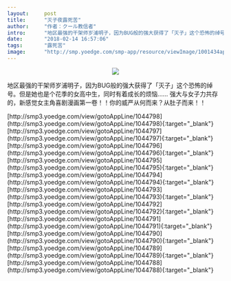 ```yaml
---
layout:     post
title:      "灭子夜露死苦"
author:     "作者：クール教信者"
intro:      "地区最强的干架师岁浦明子，因为BUG般的强大获得了「灭子」这个恐怖的绰号。但是她也是个花季的女高中生，同时有着成长的烦恼…… 强大与女子力共存的，新感觉女主角喜剧漫画第一卷！！你的威严从何而来？从肚子而来！！"
date:       "2018-02-14 16:57:06"
tags:       "露死苦"
image:      "http://smp.yoedge.com/smp-app/resource/viewImage/1001434appline.png"
---
```

<div style="text-align: center">
<p><img src="http://smp.yoedge.com/smp-app/resource/viewImage/1001434appline.png"/></p>
</div>
<p class="post-meta">
<span>地区最强的干架师岁浦明子，因为BUG般的强大获得了「灭子」这个恐怖的绰号。但是她也是个花季的女高中生，同时有着成长的烦恼…… 强大与女子力共存的，新感觉女主角喜剧漫画第一卷！！你的威严从何而来？从肚子而来！！</span>
</p>
[http://smp3.yoedge.com/view/gotoAppLine/1044798](http://smp3.yoedge.com/view/gotoAppLine/1044798){:target="_blank"}
[http://smp3.yoedge.com/view/gotoAppLine/1044797](http://smp3.yoedge.com/view/gotoAppLine/1044797){:target="_blank"}
[http://smp3.yoedge.com/view/gotoAppLine/1044796](http://smp3.yoedge.com/view/gotoAppLine/1044796){:target="_blank"}
[http://smp3.yoedge.com/view/gotoAppLine/1044795](http://smp3.yoedge.com/view/gotoAppLine/1044795){:target="_blank"}
[http://smp3.yoedge.com/view/gotoAppLine/1044794](http://smp3.yoedge.com/view/gotoAppLine/1044794){:target="_blank"}
[http://smp3.yoedge.com/view/gotoAppLine/1044793](http://smp3.yoedge.com/view/gotoAppLine/1044793){:target="_blank"}
[http://smp3.yoedge.com/view/gotoAppLine/1044792](http://smp3.yoedge.com/view/gotoAppLine/1044792){:target="_blank"}
[http://smp3.yoedge.com/view/gotoAppLine/1044791](http://smp3.yoedge.com/view/gotoAppLine/1044791){:target="_blank"}
[http://smp3.yoedge.com/view/gotoAppLine/1044790](http://smp3.yoedge.com/view/gotoAppLine/1044790){:target="_blank"}
[http://smp3.yoedge.com/view/gotoAppLine/1044789](http://smp3.yoedge.com/view/gotoAppLine/1044789){:target="_blank"}
[http://smp3.yoedge.com/view/gotoAppLine/1044788](http://smp3.yoedge.com/view/gotoAppLine/1044788){:target="_blank"}


